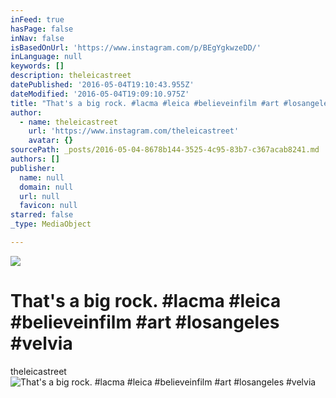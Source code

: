 ```yaml
---
inFeed: true
hasPage: false
inNav: false
isBasedOnUrl: 'https://www.instagram.com/p/BEgYgkwzeDD/'
inLanguage: null
keywords: []
description: theleicastreet
datePublished: '2016-05-04T19:10:43.955Z'
dateModified: '2016-05-04T19:09:10.975Z'
title: "That's a big rock. #lacma #leica #believeinfilm #art #losangeles #velvia"
author:
  - name: theleicastreet
    url: 'https://www.instagram.com/theleicastreet'
    avatar: {}
sourcePath: _posts/2016-05-04-8678b144-3525-4c95-83b7-c367acab8241.md
authors: []
publisher:
  name: null
  domain: null
  url: null
  favicon: null
starred: false
_type: MediaObject

---
```

![](https://imgflo.herokuapp.com/graph/vahj1ThiexotieMo/1fb085dfdc89c0babc2eeed4a974c101/passthrough.jpg?height=423&input=https%3A%2F%2Fs3-us-west-2.amazonaws.com%2Fthe-grid-img%2Fp%2Fe2e29b09f3d1d54a29384da32b88d0550f53b833.jpg&width=640)

# That's a big rock. \#lacma \#leica \#believeinfilm \#art \#losangeles \#velvia

theleicastreet
![That's a big rock. #lacma #leica #believeinfilm #art #losangeles #velvia](https://scontent.cdninstagram.com/t51.2885-15/s640x640/sh0.08/e35/12918455_557287857785287_1693403479_n.jpg?ig_cache_key=MTIzNDA5NDA4OTUxMjU0MjQwMw%3D%3D.2)